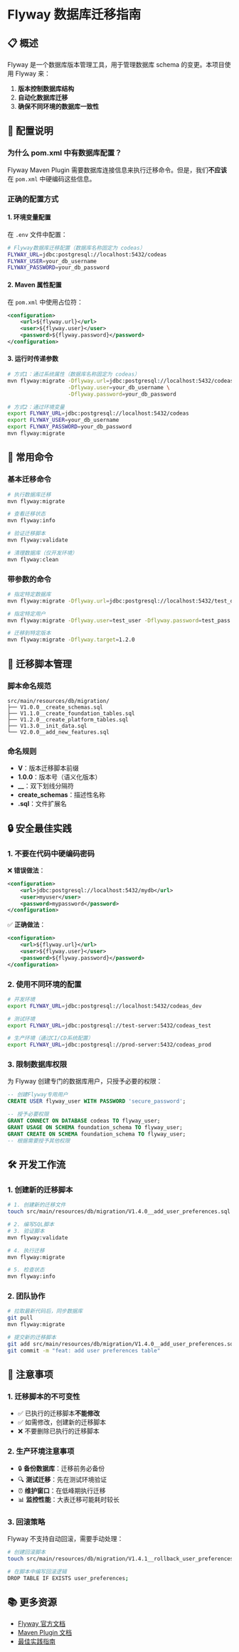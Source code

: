 # Flyway 数据库迁移指南

## 📋 概述

Flyway 是一个数据库版本管理工具，用于管理数据库 schema 的变更。本项目使用 Flyway 来：

1. **版本控制数据库结构**
2. **自动化数据库迁移**
3. **确保不同环境的数据库一致性**

## 🔧 配置说明

### 为什么 pom.xml 中有数据库配置？

Flyway Maven Plugin 需要数据库连接信息来执行迁移命令。但是，我们**不应该**在 `pom.xml` 中硬编码这些信息。

### 正确的配置方式

#### 1. 环境变量配置

在 `.env` 文件中配置：
```bash
# Flyway数据库迁移配置（数据库名称固定为 codeas）
FLYWAY_URL=jdbc:postgresql://localhost:5432/codeas
FLYWAY_USER=your_db_username
FLYWAY_PASSWORD=your_db_password
```

#### 2. Maven 属性配置

在 `pom.xml` 中使用占位符：
```xml
<configuration>
    <url>${flyway.url}</url>
    <user>${flyway.user}</user>
    <password>${flyway.password}</password>
</configuration>
```

#### 3. 运行时传递参数

```bash
# 方式1：通过系统属性（数据库名称固定为 codeas）
mvn flyway:migrate -Dflyway.url=jdbc:postgresql://localhost:5432/codeas \
                   -Dflyway.user=your_db_username \
                   -Dflyway.password=your_db_password

# 方式2：通过环境变量
export FLYWAY_URL=jdbc:postgresql://localhost:5432/codeas
export FLYWAY_USER=your_db_username
export FLYWAY_PASSWORD=your_db_password
mvn flyway:migrate
```

## 🚀 常用命令

### 基本迁移命令

```bash
# 执行数据库迁移
mvn flyway:migrate

# 查看迁移状态
mvn flyway:info

# 验证迁移脚本
mvn flyway:validate

# 清理数据库（仅开发环境）
mvn flyway:clean
```

### 带参数的命令

```bash
# 指定特定数据库
mvn flyway:migrate -Dflyway.url=jdbc:postgresql://localhost:5432/test_db

# 指定特定用户
mvn flyway:migrate -Dflyway.user=test_user -Dflyway.password=test_pass

# 迁移到特定版本
mvn flyway:migrate -Dflyway.target=1.2.0
```

## 📁 迁移脚本管理

### 脚本命名规范

```
src/main/resources/db/migration/
├── V1.0.0__create_schemas.sql
├── V1.1.0__create_foundation_tables.sql
├── V1.2.0__create_platform_tables.sql
├── V1.3.0__init_data.sql
└── V2.0.0__add_new_features.sql
```

### 命名规则

- **V**：版本迁移脚本前缀
- **1.0.0**：版本号（语义化版本）
- **__**：双下划线分隔符
- **create_schemas**：描述性名称
- **.sql**：文件扩展名

## 🔒 安全最佳实践

### 1. 不要在代码中硬编码密码

❌ **错误做法**：
```xml
<configuration>
    <url>jdbc:postgresql://localhost:5432/mydb</url>
    <user>myuser</user>
    <password>mypassword</password>
</configuration>
```

✅ **正确做法**：
```xml
<configuration>
    <url>${flyway.url}</url>
    <user>${flyway.user}</user>
    <password>${flyway.password}</password>
</configuration>
```

### 2. 使用不同环境的配置

```bash
# 开发环境
export FLYWAY_URL=jdbc:postgresql://localhost:5432/codeas_dev

# 测试环境
export FLYWAY_URL=jdbc:postgresql://test-server:5432/codeas_test

# 生产环境（通过CI/CD系统配置）
export FLYWAY_URL=jdbc:postgresql://prod-server:5432/codeas_prod
```

### 3. 限制数据库权限

为 Flyway 创建专门的数据库用户，只授予必要的权限：

```sql
-- 创建Flyway专用用户
CREATE USER flyway_user WITH PASSWORD 'secure_password';

-- 授予必要权限
GRANT CONNECT ON DATABASE codeas TO flyway_user;
GRANT USAGE ON SCHEMA foundation_schema TO flyway_user;
GRANT CREATE ON SCHEMA foundation_schema TO flyway_user;
-- 根据需要授予其他权限
```

## 🛠️ 开发工作流

### 1. 创建新的迁移脚本

```bash
# 1. 创建新的迁移文件
touch src/main/resources/db/migration/V1.4.0__add_user_preferences.sql

# 2. 编写SQL脚本
# 3. 验证脚本
mvn flyway:validate

# 4. 执行迁移
mvn flyway:migrate

# 5. 检查状态
mvn flyway:info
```

### 2. 团队协作

```bash
# 拉取最新代码后，同步数据库
git pull
mvn flyway:migrate

# 提交新的迁移脚本
git add src/main/resources/db/migration/V1.4.0__add_user_preferences.sql
git commit -m "feat: add user preferences table"
```

## 🚨 注意事项

### 1. 迁移脚本的不可变性

- ✅ 已执行的迁移脚本**不能修改**
- ✅ 如需修改，创建新的迁移脚本
- ❌ 不要删除已执行的迁移脚本

### 2. 生产环境注意事项

- 🔒 **备份数据库**：迁移前务必备份
- 🔍 **测试迁移**：先在测试环境验证
- ⏰ **维护窗口**：在低峰期执行迁移
- 📊 **监控性能**：大表迁移可能耗时较长

### 3. 回滚策略

Flyway 不支持自动回滚，需要手动处理：

```bash
# 创建回滚脚本
touch src/main/resources/db/migration/V1.4.1__rollback_user_preferences.sql

# 在脚本中编写回滚逻辑
DROP TABLE IF EXISTS user_preferences;
```

## 📚 更多资源

- [Flyway 官方文档](https://flywaydb.org/documentation/)
- [Maven Plugin 文档](https://flywaydb.org/documentation/usage/maven/)
- [最佳实践指南](https://flywaydb.org/documentation/concepts/migrations#best-practices)
